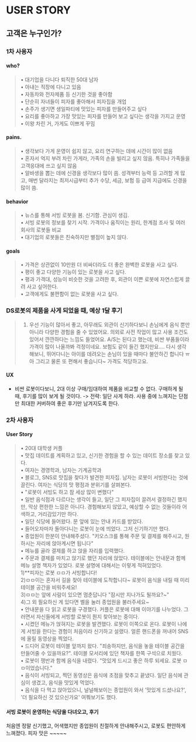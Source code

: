 # USER STORY
   
## 고객은 누구인가?   
### 1차 사용자   
#### who?   
> • 대기업을 다니다 퇴직한 50대 남자   
        • 아내는 직장에 다니고 있음   
	• 자동차와 전자제품 등 신기한 것을 좋아함   
	• 단순히 자녀들이 피자를 좋아해서 피자집을 개업   
	• 손주가 생기면 생일파티에 맛있는 피자를 만들어주고 싶다   
	• 요리를 좋아하고 가장 맛있는 피자를 만들어 보고 싶다는 생각을 가지고 운영   
	• 이왕 차린 거, 가게도 이쁘게 꾸밈   
#### pains.   
> • 생각보다 가게 운영이 쉽지 않고, 요리 연구하는 데에 시간이 많이 없음   
	• 혼자서 억지 부려 차린 가게라, 가족의 손을 빌리고 싶지 않음. 특히나 가족들을 고객응대에 쓰고 싶지 않음   
	• 알바생을 뽑는 데에 신경을 생각보다 많이 씀. 성격부터 능력 등 고려할 게 많고, 매번 달라지는 최저시급부터 추가 수당, 세금, 보험 등 급여 지급에도 신경을 많이 씀.   
#### behavior
> • 뉴스를 통해 서빙 로봇을 봄. 신기함. 관심이 생김.   
	• 서빙 로봇의 정보를 찾기 시작. 가격이나 움직이는 원리, 한계점 조사 및 여러 회사의 로봇들 비교   
	• 대기업의 로봇들은 친숙하지만 별점이 높지 않다.   
#### goals   
> • 가격은 상관없이 10만원 더 비싸더라도 더 좋은 완벽한 로봇을 사고 싶다.   
	• 평이 좋고 다양한 기능이 있는 로봇을 사고 싶다.   
	• 평과 가격대, 성능이 비슷한 것을 고려한 후, 외관이 이쁜 로봇에 자연스럽게 끌려 사고 싶어한다.   
	• 고객에게도 불편함이 없는 로봇을 사고 싶다.   
   
   
### DS로봇의 제품을 사게 되었을 때, 예상 1달 후기   
> 1. 우선 기능이 많아서 좋고, 아무래도 외관이 신기하다보니 손님에게 음식 뿐만 아니라 다양한 경험을 줄 수 있었어요. 의외로 사전 작업이 많고 사용 조건도 있어서 깐깐하다는 느낌도 들었어요. A/S는 된다고 했는데, 비싼 부품들이라 가격이 많이 나올까봐 걱정이네요. 보험도 같이 들긴 했지만요…. 다시 생각해보니, 뛰어다니는 아이를 데려오는 손님이 있을 때마다 불안하긴 합니다 ㅠ 아 그리고 물론 또 편해서 좋습니다~ 가격도 적당하고요.   
   
#### UX
- 비싼 로봇이다보니, 2대 이상 구매/임대하여 제품을 비교할 수 없다. 구매하게 될 때, 후기를 많이 보게 될 것이다. -> 전략: 일단 사게 하라. 사용 중에 느껴지는 단점만 최대한 커버하여 좋은 후기만 남겨지도록 한다.   
   
   
### 2차 사용자   
#### User Story   
> • 20대 대학생 커플   
	• 맛집 데이트를 계획하고 있고, 신기한 경험을 할 수 있는 데이트 장소를 찾고 있다.   
	• 여자는 경영학과, 남자는 기계공학과   
	• 블로그, SNS로 맛집을 찾다가 발견한 피자집. 남자는 로봇이 서빙한다는 것에 끌린다. 여자는 식당의 맛 평점과 분위기를 살펴본다.   
	• "로봇이 서빙도 하고 참 세상 많이 변했다"   
	• 일반 음식점과 다르다는 생각이 들고, 일단 그 피자집이 끌려서 결정하긴 했지만, 막상 편한한 느낌은 아니다. 경험해보지 않았고, 예상할 수 없는 것들이라 어색하고, 거리감있기만 하다.   
	• 일단 식당에 들어왔다. 문 앞에 있는 안내 카드를 받았다.   
	• 들어오자마자 돌아다니는 로봇이 눈에 띄었다. 그저 신기하기만 했다.   
	• 종업원이 한분이 안내해주셨다. "키오스크를 통해 주문 및 결제를 해주시고, 원하시는 자리에 앉아계시면 됩니다"   
	• 메뉴를 골라 결제를 하고 앉을 자리를 입력했다.   
	• 주문과 결제를 마치고 앉기로 했던 자리에 앉았다. 테이블에는 안내문과 함께 메뉴 설명 책자가 있었다. 로봇 설명에 대해서는 이렇게 적혀있었다.   
	1)**피자는 로봇 ㅁㅁ가 서빙합니다!   
	2)ㅁㅁ이는 혼자서 길을 찾아 테이블에 도착합니다~ 로봇이 음식을 내릴 때 미리 테이블 공간을 비워주세요!    
	3)ㅁㅁ는 앞에 사람이 있으면 멈춘답니다 "잠시만 지나가도 될까요?~"   
	4)그 외 필요하신 게 있다면 벨을 눌러 종업원을 불러주세요~   
	• 안내문을 다 읽고 로봇을 구경했다. 커플은 로봇에 대해 이야기를 나누었다. 그러면서 자신들에게 서빙할 로봇이 뭔지 찾아보는 중이다.   
	• 시켰던 메뉴가 얹혀지는 로봇을 발견했다. 로봇이 이쪽으로 온다. 로봇이 나에게 서빙을 한다는 경험이 처음이라 신기하고 설랬다. 얼른 핸드폰을 꺼내어 SNS에 올릴 동영상을 찍었다.   
	• 드디어 로봇이 테이블 앞까지 왔다. "죄송하지만, 음식을 놓을 테이블 공간을 만들어줄 수 있을까요?". 테이블 모서리에 있던 책자를 한쪽 구석으로 치웠다.   
	• 로봇이 쟁반과 함께 음식을 내렸다.  "맛있게 드시고 좋은 하루 되세요. 로봇 ㅁㅁ이었습니다."   
	• 음식이 서빙되고, 찍던 동영상은 음식에 초점을 맞추고 끝냈다. 일단 음식에 관심이 생겼고, 음식을 맛있게 먹었다.   
	• 음식을 다 먹고 앉아있으니, 널널해보이는 종업원이 와서 '맛있게 드셨나요?', '더 필요하신 것 있으신가요' 여쭤보기도 했다.   
   
#### 서빙 로봇이 운영하는 식당을 다녀오고, 후기   
처음엔 정말 신기했고, 어색했지만 종업원이 친절하게 안내해주시고, 로봇도 편안하게 느껴졌다. 피자 맛은 ~~~~~   
